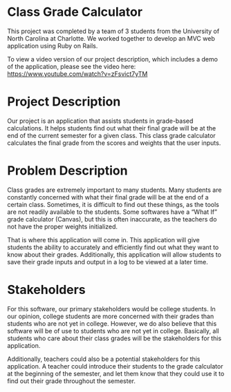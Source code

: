 # Class Grade Calculator
This project was completed by a team of 3 students from the University of North Carolina at Charlotte. We worked together
to develop an MVC web application using Ruby on Rails.

To view a video version of our project description, which includes a demo of the application, please see the video here:
https://www.youtube.com/watch?v=zFsvict7yTM

# Project Description
Our project is an application that assists students in grade-based calculations. It helps students find out what their final grade will be at the end of the current semester for a given class. This class grade calculator calculates the final grade from the scores and weights that the user inputs.

# Problem Description
Class grades are extremely important to many students. Many students are constantly concerned with what their final grade will be at the end of a certain class. Sometimes, it is difficult to find out these things, as the tools are not readily available to the students. Some softwares have a “What If” grade calculator (Canvas), but this is often inaccurate, as the teachers do not have the proper weights initialized.

That is where this application will come in. This application will give students the ability to accurately and efficiently find out what they want to know about their grades. Additionally, this application will allow students to save their grade inputs and output in a log to be viewed at a later time.

# Stakeholders
For this software, our primary stakeholders would be college students. In our opinion, college students are more concerned with their grades than students who are not yet in college. However, we do also believe that this software will be of use to students who are not yet in college. Basically, all students who care about their class grades will be the stakeholders for this application.

Additionally, teachers could also be a potential stakeholders for this application. A teacher could introduce their students to the grade calculator at the beginning of the semester, and let them know that they could use it to find out their grade throughout the semester.
